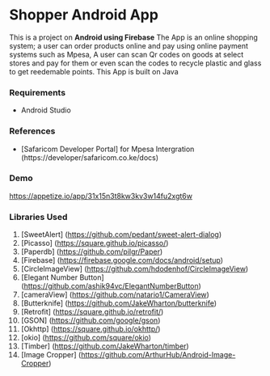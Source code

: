 # Shopper Android App
This is a project on **Android using Firebase**
The App is an online shopping system; a user can order products online and pay using online payment systems such as Mpesa, A user can scan Qr codes on goods at select stores and pay for them or even scan the codes to recycle plastic and glass to get reedemable points.
This App is built on Java

### Requirements
* Android Studio

### References
* [Safaricom Developer Portal] for Mpesa Intergration
  (https://developer/safaricom.co.ke/docs)

### Demo
https://appetize.io/app/31x15n3t8kw3kv3w14fu2xgt6w

### Libraries Used
1. [SweetAlert]
   (https://github.com/pedant/sweet-alert-dialog)
2. [Picasso]
   (https://square.github.io/picasso/)
3. [Paperdb]
   (https://github.com/pilgr/Paper)
4. [Firebase]
   (https://firebase.google.com/docs/android/setup)
5. [CircleImageView]
   (https://github.com/hdodenhof/CircleImageView)
6. [Elegant Number Button]
   (https://github.com/ashik94vc/ElegantNumberButton)
7. [cameraView]
   (https://github.com/natario1/CameraView)
8. [Butterknife]
   (https://github.com/JakeWharton/butterknife)
9. [Retrofit]
   (https://square.github.io/retrofit/)
10. [GSON]
    (https://github.com/google/gson)
11. [Okhttp]
    (https://square.github.io/okhttp/)
12. [okio]
    (https://github.com/square/okio)
13. [Timber]
    (https://github.com/JakeWharton/timber)
14. [Image Cropper]
    (https://github.com/ArthurHub/Android-Image-Cropper)
